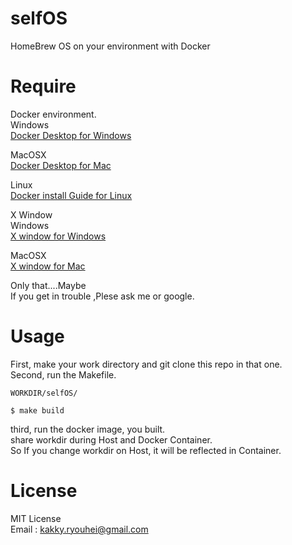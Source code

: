 # selfOS
HomeBrew OS on your environment with Docker
# Require
Docker environment.  
Windows  
[Docker Desktop for Windows](https://hub.docker.com/editions/community/docker-ce-desktop-windows)  

MacOSX  
[Docker Desktop for Mac](https://hub.docker.com/editions/community/docker-ce-desktop-mac)  

Linux  
[Docker install Guide for Linux](https://docs.docker.com/engine/install/debian)  

X Window  
Windows  
[X window for Windows](http://www.straightrunning.com/XmingNotes/)  

MacOSX  
[X window for Mac](https://www.xquartz.org/)   

Only that....Maybe  
If you get in trouble ,Plese ask me or google.

# Usage
First, make your work directory and git clone this repo in that one.  
Second, run the Makefile.  
```
WORKDIR/selfOS/

$ make build
```
third, run the docker image, you built.  
share workdir during Host and Docker Container.  
So If you change workdir on Host, it will be reflected in Container.  

# License
MIT License  
Email : kakky.ryouhei@gmail.com
